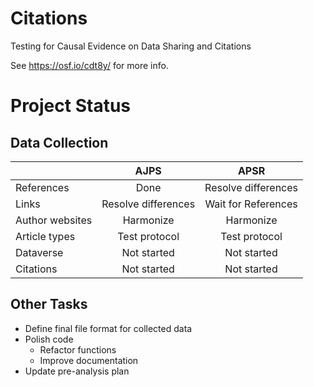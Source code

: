 # Citations
Testing for Causal Evidence on Data Sharing and Citations

See https://osf.io/cdt8y/ for more info.

# Project Status
## Data Collection

||AJPS|APSR|
---|:---:|:---:
References|Done|Resolve differences
Links|Resolve differences|Wait for References
Author websites|Harmonize|Harmonize
Article types|Test protocol|Test protocol
Dataverse|Not started|Not started
Citations|Not started|Not started

## Other Tasks
+ Define final file format for collected data
+ Polish code
  + Refactor functions
  + Improve documentation
+ Update pre-analysis plan